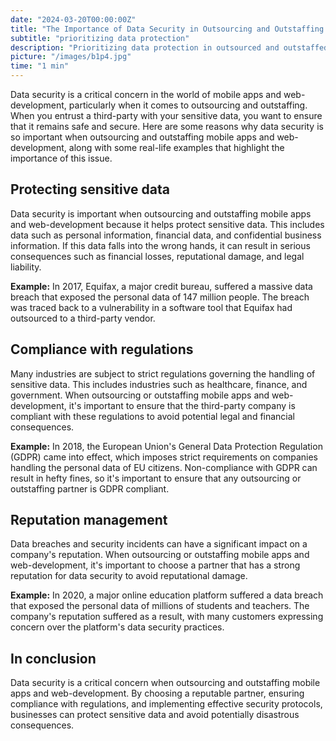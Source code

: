 ```yaml
---
date: "2024-03-20T00:00:00Z"
title: "The Importance of Data Security in Outsourcing and Outstaffing mobile apps and web-development"
subtitle: "prioritizing data protection"
description: "Prioritizing data protection in outsourced and outstaffed mobile apps and web-development processes."
picture: "/images/b1p4.jpg"
time: "1 min"
---
```

Data security is a critical concern in the world of mobile apps and web-development, particularly when it comes to outsourcing and outstaffing. When you entrust a third-party with your sensitive data, you want to ensure that it remains safe and secure. Here are some reasons why data security is so important when outsourcing and outstaffing mobile apps and web-development, along with some real-life examples that highlight the importance of this issue.
## Protecting sensitive data
Data security is important when outsourcing and outstaffing mobile apps and web-development because it helps protect sensitive data. This includes data such as personal information, financial data, and confidential business information. If this data falls into the wrong hands, it can result in serious consequences such as financial losses, reputational damage, and legal liability.

**Example:** In 2017, Equifax, a major credit bureau, suffered a massive data breach that exposed the personal data of 147 million people. The breach was traced back to a vulnerability in a software tool that Equifax had outsourced to a third-party vendor.

## Compliance with regulations
Many industries are subject to strict regulations governing the handling of sensitive data. This includes industries such as healthcare, finance, and government. When outsourcing or outstaffing mobile apps and web-development, it's important to ensure that the third-party company is compliant with these regulations to avoid potential legal and financial consequences.

**Example:** In 2018, the European Union's General Data Protection Regulation (GDPR) came into effect, which imposes strict requirements on companies handling the personal data of EU citizens. Non-compliance with GDPR can result in hefty fines, so it's important to ensure that any outsourcing or outstaffing partner is GDPR compliant.

## Reputation management

Data breaches and security incidents can have a significant impact on a company's reputation. When outsourcing or outstaffing mobile apps and web-development, it's important to choose a partner that has a strong reputation for data security to avoid reputational damage.

**Example:** In 2020, a major online education platform suffered a data breach that exposed the personal data of millions of students and teachers. The company's reputation suffered as a result, with many customers expressing concern over the platform's data security practices.

## In conclusion
Data security is a critical concern when outsourcing and outstaffing mobile apps and web-development. By choosing a reputable partner, ensuring compliance with regulations, and implementing effective security protocols, businesses can protect sensitive data and avoid potentially disastrous consequences.
